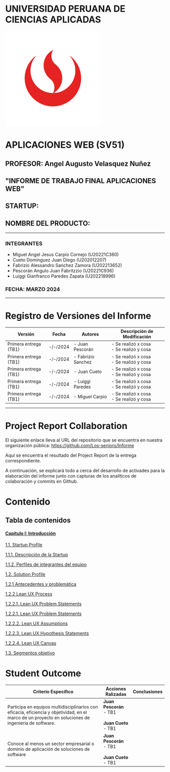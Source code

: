 # UNIVERSIDAD PERUANA DE CIENCIAS APLICADAS
![UPC](assets/img/UPC_logo_transparente.png)
# APLICACIONES WEB (SV51)
## PROFESOR: Angel Augusto Velasquez Nuñez
## "INFORME DE TRABAJO FINAL APLICACIONES WEB"
## STARTUP:
## NOMBRE DEL PRODUCTO:
- - -
### INTEGRANTES
- Miguel Angel Jesus Carpio Cornejo (U20221C360)
- Cueto Dominguez Juan Diego (U202012207)
- Fabrizio Alessandro Sanchez Zamora (U202213652)
- Pescorán Angulo Juan Fabritzzio (U20221C936)
- Luiggi Gianfranco Paredes Zapata (U202218996)
### FECHA: MARZO 2024

- - - 

# Registro de Versiones del Informe

| Versión               | Fecha    | Autores            | Descripción de Modificación                  |
|-----------------------|----------|--------------------|----------------------------------------------|
| Primera entrega (TB1) | -/-/2024 | - Juan Pescorán    | - Se realizó x cosa <br> - Se realizó y cosa |
| Primera entrega (TB1) | -/-/2024 | - Fabrizio Sanchez | - Se realizó x cosa <br> - Se realizó y cosa |
| Primera entrega (TB1) | -/-/2024 | - Juan Cueto       | - Se realizó x cosa <br> - Se realizó y cosa |
| Primera entrega (TB1) | -/-/2024 | - Luiggi Paredes   | - Se realizó x cosa <br> - Se realizó y cosa |
| Primera entrega (TB1) | -/-/2024 | - Miguel Carpio    | - Se realizó x cosa <br> - Se realizó y cosa |

- - -
# Project Report Collaboration

El siguiente enlace lleva al URL del repositorio que se encuentra en nuestra
organización pública: https://github.com/Los-seniors/Informe

Aquí se encuentra el resultado del Project Report de la entrega correspondiente.

A continuación, se explicará todo a cerca del desarrollo de activades para la
elaboración del informe junto con capturas de los analíticos de colaboración y commits en Github.


# Contenido
## Tabla de contenidos
#### [Capítulo I: Introducción](/../develop/feature/chapter01.md/)

[1.1. Startup Profile](/../develop/feature/chapter01.md#11-startup-profile)

[1.1.1. Descripción de la Startup](/../develop/feature/chapter01.md#111-descripción-de-la-startup)

[1.1.2. Perfiles de integrantes del equipo](/../develop/feature/chapter01.md#112-perfiles-de-integrantes-del-equipo)

[1.2. Solution Profile](/../develop/feature/chapter01.md#12-solution-profile)

[1.2,1 Antecedentes y problemática](/../develop/feature/chapter01.md#121-antecedentes-y-problemática)

[1.2.2 Lean UX Process](/../develop/feature/chapter01.md#122-lean-ux-process)
            
[1.2.2.1. Lean UX Problem Statements](/../develop/feature/chapter01.md#1221-lean-ux-problem-statements)

[1.2.2.1. Lean UX Problem Statements](/../develop/feature/chapter01.md#1221-lean-ux-problem-statements)

[1.2.2.2. Lean UX Assumptions](/../develop/feature/chapter01.md#1222-lean-ux-assumptions)

[1.2.2.3. Lean UX Hypothesis Statements](/../develop/feature/chapter01.md#1223-lean-ux-hypothesis-statements)

[1.2.2.4. Lean UX Canvas](/../develop/feature/chapter01.md#1224-lean-ux-canvas)

[1.3. Segmentos objetivo](/../develop/feature/chapter01.md#13-segmentos-objetivo)

# Student Outcome

| Criterio Específico                                                                                                                                  | Acciones Ralizadas                                         | Conclusiones |
|------------------------------------------------------------------------------------------------------------------------------------------------------|------------------------------------------------------------|--------------|
| Participa en equipos multidisciplinarios con eficacia, eficiencia y objetividad, en el marco de un proyecto en soluciones de ingeniería de software. | **Juan Pescorán** <br> - TB1 <br> <br>**Juan Cueto** - TB1 |              |
| Conoce al menos un sector empresarial o dominio de aplicación de soluciones de software                                                              | **Juan Pescorán** <br> - TB1 <br> <br>**Juan Cueto** - TB1 |              |


